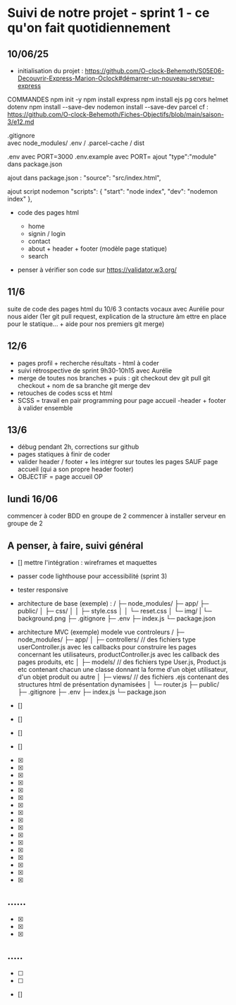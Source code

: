 # Suivi de notre projet - sprint 1 - ce qu'on fait quotidiennement

## 10/06/25
- initialisation du projet : https://github.com/O-clock-Behemoth/S05E06-Decouvrir-Express-Marion-Oclock#démarrer-un-nouveau-serveur-express 

COMMANDES
npm init -y
npm install express
npm install ejs pg cors helmet dotenv
npm install --save-dev nodemon
install --save-dev parcel
        cf : https://github.com/O-clock-Behemoth/Fiches-Objectifs/blob/main/saison-3/e12.md 


.gitignore  
            avec node_modules/ .env / .parcel-cache / dist 

.env avec PORT=3000
.env.example avec PORT=
ajout "type":"module" dans package.json

ajout dans package.json : "source": "src/index.html",

ajout script nodemon
            "scripts": {
                "start": "node index",
                "dev": "nodemon index"
            },


- code des pages html
    - home
    - signin / login
    - contact
    - about + header + footer (modèle page statique)
    - search
    
- penser à vérifier son code sur https://validator.w3.org/


## 11/6
suite de code des pages html du 10/6
3 contacts vocaux avec Aurélie pour nous aider (1er git pull request, explication de la structure àm ettre en place pour le statique... + aide pour nos premiers git merge)


## 12/6
- pages profil + recherche résultats - html à coder
- suivi rétrospective de sprint 9h30-10h15 avec Aurélie
- merge de toutes nos branches + 
        puis : git checkout dev
        git pull
        git checkout + nom de sa branche
        git merge dev
- retouches de codes scss et html
- SCSS = travail en pair programming pour page accueil
-header + footer à valider ensemble


## 13/6
- débug pendant 2h, corrections sur github
- pages statiques à finir de coder
- valider header / footer + les intégrer sur toutes les pages SAUF page accueil (qui a son propre header footer)
- OBJECTIF = page accueil OP


## lundi 16/06
commencer à coder BDD en groupe de 2
commencer à installer serveur en groupe de 2






## A penser, à faire, suivi général

- []  mettre l'intégration : wireframes et maquettes
- passer code lighthouse pour accessibilité (sprint 3)
- tester responsive



- architecture de base (exemple) : 
/
├─ node_modules/
├─ app/
├─ public/
│  ├─ css/
│  │  ├─ style.css
│  │  └─ reset.css
│  └─ img/
|     └─ background.png
├─ .gitignore
├─ .env
├─ index.js
└─ package.json

- architecture MVC (exemple) modele vue controleurs
/
├─ node_modules/
├─ app/
│  ├─ controllers/    // des fichiers type userController.js avec les callbacks pour construire les pages concernant les utilisateurs, productController.js avec les callback des pages produits, etc
│  ├─ models/         // des fichiers type User.js, Product.js etc contenant chacun une classe donnant la forme d'un objet utilisateur, d'un objet produit ou autre
│  ├─ views/          // des fichiers .ejs contenant des structures html de présentation dynamisées
│  └─ router.js
├─ public/
├─ .gitignore
├─ .env
├─ index.js
└─ package.json



- []  
- []  
- []  
- []  
- [x]  
- [x]  
- [x]  
- [x]  
- [x]  
- [x]  
- [x]  
- [x]  
- [x]  
- [x]  
- [x]  
- [x]  
- [x]  
- [x]  
- [x]  
- [x]  
- [x]  


## ......

- [x]  
- [x]  
- [x]  

## .....

- [ ]  
- [ ]  
- []  
